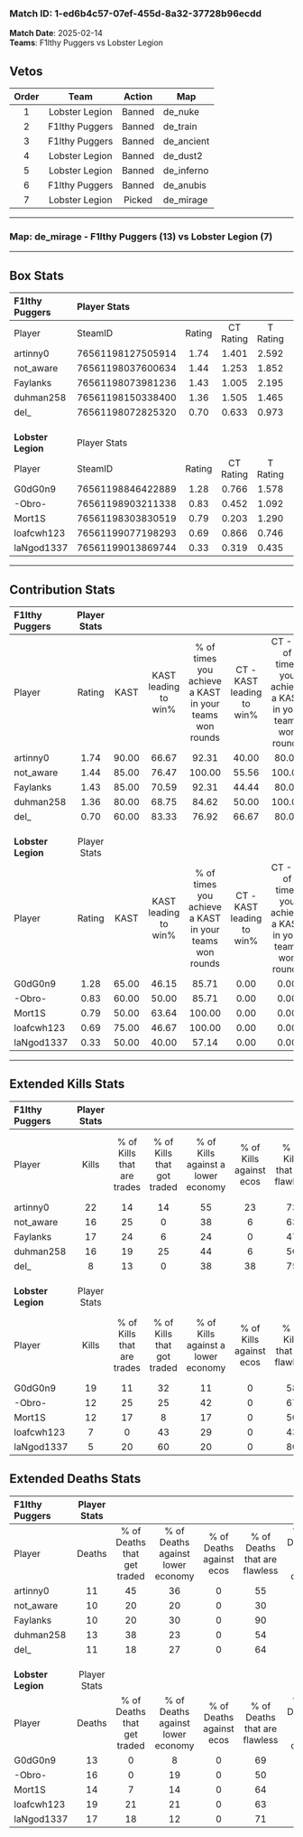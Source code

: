### Match ID: 1-ed6b4c57-07ef-455d-8a32-37728b96ecdd  
**Match Date**: 2025-02-14  
**Teams**: F1lthy Puggers vs Lobster Legion  

## Vetos  

| Order | Team | Action | Map |
| :---: | :--: | :----: | --- |
| 1 | Lobster Legion | Banned | de_nuke |
| 2 | F1lthy Puggers | Banned | de_train |
| 3 | F1lthy Puggers | Banned | de_ancient |
| 4 | Lobster Legion | Banned | de_dust2 |
| 5 | Lobster Legion | Banned | de_inferno |
| 6 | F1lthy Puggers | Banned | de_anubis |
| 7 | Lobster Legion | Picked | de_mirage |

---  

### **Map**: de_mirage - F1lthy Puggers (13) vs Lobster Legion (7)  
---  

## Box Stats  

| **F1lthy Puggers** | Player Stats      |        |           |          |       |       |       |         |        |      |     |
| :- | :- | :-: | :-: | :-: | :-: | :-: | :-: | :-: | :-: | :-: | :-: |
| Player             | SteamID           | Rating | CT Rating | T Rating | KAST  |  ADR  | Kills | Assists | Deaths | K/D  | HS% |
| artinny0           | 76561198127505914 |  1.74  |   1.401   |  2.592   | 90.00 | 108.8 |  22   |    4    |   11   | 2.00 | 59  |
| not_aware          | 76561198037600634 |  1.44  |   1.253   |  1.852   | 85.00 | 93.4  |  16   |    6    |   10   | 1.60 | 62  |
| Faylanks           | 76561198073981236 |  1.43  |   1.005   |  2.195   | 85.00 | 80.5  |  17   |    4    |   10   | 1.70 | 52  |
| duhman258          | 76561198150338400 |  1.36  |   1.505   |  1.465   | 80.00 | 98.6  |  16   |   10    |   13   | 1.23 | 37  |
| del_               | 76561198072825320 |  0.70  |   0.633   |  0.973   | 60.00 | 44.4  |   8   |    2    |   11   | 0.73 | 25  |
|                    |                   |        |           |          |       |       |       |         |        |      |     |
|                    |                   |        |           |          |       |       |       |         |        |      |     |
|                    |                   |        |           |          |       |       |       |         |        |      |     |
| **Lobster Legion** | Player Stats      |        |           |          |       |       |       |         |        |      |     |
| Player             | SteamID           | Rating | CT Rating | T Rating | KAST  |  ADR  | Kills | Assists | Deaths | K/D  | HS% |
| G0dG0n9            | 76561198846422889 |  1.28  |   0.766   |  1.578   | 65.00 | 83.9  |  19   |    0    |   13   | 1.46 | 52  |
| -Obro-             | 76561198903211338 |  0.83  |   0.452   |  1.092   | 60.00 | 69.7  |  12   |    4    |   16   | 0.75 | 66  |
| Mort1S             | 76561198303830519 |  0.79  |   0.203   |  1.290   | 50.00 | 67.3  |  12   |    1    |   14   | 0.86 |  8  |
| loafcwh123         | 76561199077198293 |  0.69  |   0.866   |  0.746   | 75.00 | 74.2  |   7   |    9    |   19   | 0.37 | 85  |
| laNgod1337         | 76561199013869744 |  0.33  |   0.319   |  0.435   | 50.00 | 37.3  |   5   |    5    |   17   | 0.29 | 40  |
---  

## Contribution Stats  

| **F1lthy Puggers** | Player Stats |       |                      |                                                        |                           |                                                             |                          |                                                            |
| :- | :-: | :-: | :-: | :-: | :-: | :-: | :-: | :-: |
| Player             |    Rating    | KAST  | KAST leading to win% | % of times you achieve a KAST in your teams won rounds | CT - KAST leading to win% | CT - % of times you achieve a KAST in your teams won rounds | T - KAST leading to win% | T - % of times you achieve a KAST in your teams won rounds |
| artinny0           |     1.74     | 90.00 |        66.67         |                         92.31                          |           40.00           |                            80.00                            |          100.00          |                           100.00                           |
| not_aware          |     1.44     | 85.00 |        76.47         |                         100.00                         |           55.56           |                           100.00                            |          100.00          |                           100.00                           |
| Faylanks           |     1.43     | 85.00 |        70.59         |                         92.31                          |           44.44           |                            80.00                            |          100.00          |                           100.00                           |
| duhman258          |     1.36     | 80.00 |        68.75         |                         84.62                          |           50.00           |                           100.00                            |          100.00          |                           75.00                            |
| del_               |     0.70     | 60.00 |        83.33         |                         76.92                          |           66.67           |                            80.00                            |          100.00          |                           75.00                            |
|                    |              |       |                      |                                                        |                           |                                                             |                          |                                                            |
|                    |              |       |                      |                                                        |                           |                                                             |                          |                                                            |
|                    |              |       |                      |                                                        |                           |                                                             |                          |                                                            |
| **Lobster Legion** | Player Stats |       |                      |                                                        |                           |                                                             |                          |                                                            |
| Player             |    Rating    | KAST  | KAST leading to win% | % of times you achieve a KAST in your teams won rounds | CT - KAST leading to win% | CT - % of times you achieve a KAST in your teams won rounds | T - KAST leading to win% | T - % of times you achieve a KAST in your teams won rounds |
| G0dG0n9            |     1.28     | 65.00 |        46.15         |                         85.71                          |           0.00            |                            0.00                             |          66.67           |                           85.71                            |
| -Obro-             |     0.83     | 60.00 |        50.00         |                         85.71                          |           0.00            |                            0.00                             |          66.67           |                           85.71                            |
| Mort1S             |     0.79     | 50.00 |        63.64         |                         100.00                         |           0.00            |                            0.00                             |          87.50           |                           100.00                           |
| loafcwh123         |     0.69     | 75.00 |        46.67         |                         100.00                         |           0.00            |                            0.00                             |          77.78           |                           100.00                           |
| laNgod1337         |     0.33     | 50.00 |        40.00         |                         57.14                          |           0.00            |                            0.00                             |          66.67           |                           57.14                            |
---  

## Extended Kills Stats  

| **F1lthy Puggers** | Player Stats |                            |                            |                                    |                         |                              |                                 |                                       |                    |           |
| :- | :-: | :-: | :-: | :-: | :-: | :-: | :-: | :-: | :-: | :-: |
| Player             |    Kills     | % of Kills that are trades | % of Kills that got traded | % of Kills against a lower economy | % of Kills against ecos | % of Kills that are flawless | % of Kills that are close duels | % of Kills that are assisted by flash | Pistol Round Kills | AWP Kills |
| artinny0           |      22      |             14             |             14             |                 55                 |           23            |              73              |               18                |                   9                   |         0          |     3     |
| not_aware          |      16      |             25             |             0              |                 38                 |            6            |              63              |                6                |                   0                   |         1          |     2     |
| Faylanks           |      17      |             24             |             6              |                 24                 |            0            |              47              |                6                |                   6                   |         0          |     3     |
| duhman258          |      16      |             19             |             25             |                 44                 |            6            |              50              |               25                |                   0                   |         0          |     2     |
| del_               |      8       |             13             |             0              |                 38                 |           38            |              75              |                0                |                   0                   |         0          |     0     |
|                    |              |                            |                            |                                    |                         |                              |                                 |                                       |                    |           |
|                    |              |                            |                            |                                    |                         |                              |                                 |                                       |                    |           |
|                    |              |                            |                            |                                    |                         |                              |                                 |                                       |                    |           |
| **Lobster Legion** | Player Stats |                            |                            |                                    |                         |                              |                                 |                                       |                    |           |
| Player             |    Kills     | % of Kills that are trades | % of Kills that got traded | % of Kills against a lower economy | % of Kills against ecos | % of Kills that are flawless | % of Kills that are close duels | % of Kills that are assisted by flash | Pistol Round Kills | AWP Kills |
| G0dG0n9            |      19      |             11             |             32             |                 11                 |            0            |              58              |                0                |                   0                   |         0          |     2     |
| -Obro-             |      12      |             25             |             25             |                 42                 |            0            |              67              |               17                |                   0                   |         1          |     0     |
| Mort1S             |      12      |             17             |             8              |                 17                 |            0            |              50              |                0                |                   0                   |         5          |     0     |
| loafcwh123         |      7       |             0              |             43             |                 29                 |            0            |              43              |                0                |                   0                   |         0          |     0     |
| laNgod1337         |      5       |             20             |             60             |                 20                 |            0            |              80              |                0                |                   0                   |         0          |     0     |
## Extended Deaths Stats  

| **F1lthy Puggers** | Player Stats |                             |                                   |                          |                               |                            |                           |               |
| :- | :-: | :-: | :-: | :-: | :-: | :-: | :-: | :-: |
| Player             |    Deaths    | % of Deaths that get traded | % of Deaths against lower economy | % of Deaths against ecos | % of Deaths that are flawless | % of Deaths that are close | % of Deaths while blinded | Deaths to AWP |
| artinny0           |      11      |             45              |                36                 |            0             |              55               |             0              |             0             |       1       |
| not_aware          |      10      |             20              |                20                 |            0             |              30               |             10             |             0             |       0       |
| Faylanks           |      10      |             20              |                30                 |            0             |              90               |             0              |             0             |       1       |
| duhman258          |      13      |             38              |                23                 |            0             |              54               |             0              |             0             |       2       |
| del_               |      11      |             18              |                27                 |            0             |              64               |             9              |             0             |       2       |
|                    |              |                             |                                   |                          |                               |                            |                           |               |
|                    |              |                             |                                   |                          |                               |                            |                           |               |
|                    |              |                             |                                   |                          |                               |                            |                           |               |
| **Lobster Legion** | Player Stats |                             |                                   |                          |                               |                            |                           |               |
| Player             |    Deaths    | % of Deaths that get traded | % of Deaths against lower economy | % of Deaths against ecos | % of Deaths that are flawless | % of Deaths that are close | % of Deaths while blinded | Deaths to AWP |
| G0dG0n9            |      13      |              0              |                 8                 |            0             |              69               |             15             |             8             |       0       |
| -Obro-             |      16      |              0              |                19                 |            0             |              50               |             6              |             6             |       0       |
| Mort1S             |      14      |              7              |                14                 |            0             |              64               |             7              |             7             |       0       |
| loafcwh123         |      19      |             21              |                21                 |            0             |              63               |             21             |             0             |       1       |
| laNgod1337         |      17      |             18              |                12                 |            0             |              71               |             12             |             0             |       0       |
